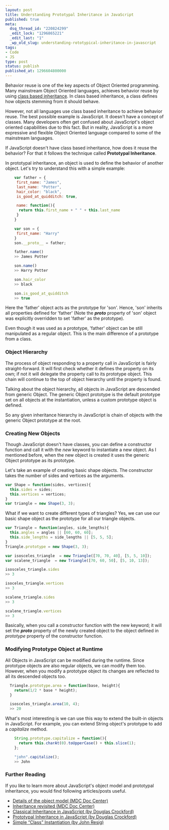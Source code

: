 ```yaml
---
layout: post
title: Understanding Prototypal Inheritance in JavaScript
published: true
meta:
  dsq_thread_id: "220824299"
  _edit_lock: "1296865221"
  _edit_last: "1"
  _wp_old_slug: understanding-rototypical-inheritance-in-javascript
tags:
- Code
- JS
type: post
status: publish
published_at: 1296604800000
---
```

Behavior reuse is one of the key aspects of Object Oriented programming. Many mainstream Object Oriented languages, achieves behavior reuse by using <a href="http://en.wikipedia.org/wiki/Class-based_programming">class based inheritance</a>. In class based inheritance, a class defines how objects stemming from it should behave.

However, not all languages use class based inheritance to achieve behavior reuse. The best possible example is JavaScript. It doesn't have a concept of classes. Many developers often get confused about JavaScript's object oriented capabilities due to this fact. But in reality, JavaScript is a more expressive and flexible Object Oriented language compared to some of the mainstream languages.

If JavaScript doesn't have class based inheritance, how does it reuse the behavior? For that it follows the technique called <strong>Prototypal Inheritance</strong>. 

In prototypal inheritance, an object is used to define the behavior of another object. Let's try to understand this with a simple example:

```javascript
    var father = {
     first_name: "James", 
     last_name: "Potter",
     hair_color: "black",
     is_good_at_quidditch: true,

     name: function(){
      return this.first_name + " " + this.last_name
     }
    }

    var son = {
     first_name: "Harry" 
    }
    son.__proto__ = father;

    father.name()
    >> James Potter

    son.name()
    >> Harry Potter

    son.hair_color
    >> black

    son.is_good_at_quidditch
    >> true
```

Here the 'father' object acts as the prototype for 'son'. Hence, 'son' inherits all properties defined for 'father' (Note the <em>__proto__</em> property of 'son' object was explicitly overridden to set 'father' as the prototype). 

Even though it was used as a prototype, 'father' object can be still manipulated as a regular object. This is the main difference of a prototype from a class.

<h3>Object Hierarchy</h3>

The process of object responding to a property call in JavaScript is fairly straight-forward. It will first check whether it defines the property on its own; if not it will delegate the property call to its prototype object. This chain will continue to the top of object hierarchy until the property is found.

Talking about the object hierarchy, all objects in JavaScript are descended from generic Object. The generic Object prototype is the default prototype set on all objects at the instantiation, unless a custom prototype object is defined. 

So any given inheritance hierarchy in JavaScript is chain of objects with the generic Object prototype at the root. 

<h3>Creating New Objects</h3>

Though JavaScript doesn't have classes, you can define a constructor function and call it with the <em>new</em> keyword to instantiate a new object. As I mentioned before, when the new object is created it uses the generic Object prototype as its prototype. 

Let's take an example of creating basic shape objects. The constructor takes the number of sides and vertices as the arguments.

```javascript
var Shape = function(sides, vertices){
  this.sides = sides; 
  this.vertices = vertices; 
}
var triangle = new Shape(3, 3);
```

What if we want to create different types of triangles? Yes, we can use our basic shape object as the prototype for all our triangle objects.

```javascript
var Triangle = function(angles, side_lengths){
  this.angles = angles || [60, 60, 60]; 
  this.side_lengths = side_lengths || [5, 5, 5]; 
}
Triangle.prototype = new Shape(3, 3);

var isosceles_triangle  = new Triangle([70, 70, 40], [5, 5, 10]);
var scalene_triangle  = new Triangle([70, 60, 50], [5, 10, 13]);

isosceles_triangle.sides
>> 3

isoceles_triangle.vertices
>> 3

scalene_triangle.sides
>> 3

scalene_triangle.vertices
>> 3

```

Basically, when you call a constructor function with the new keyword; it will set the <em>__proto__</em> property of the newly created object to the object defined in <em>prototype</em> property of the constructor function.

<h3>Modifying Prototype Object at Runtime</h3>

All Objects in JavaScript can be modified during the runtime. Since prototype objects are also regular objects, we can modify them too. However, when you modify a prototype object its changes are reflected to all its descended objects too.  

```javascript
  Triangle.prototype.area = function(base, height){
    return(1/2 * base * height);
  }

  isosceles_triangle.area(10, 4); 
  >> 20
```

What's most interesting is we can use this way to extend the built-in objects in JavaScript. For example, you can extend String object's prototype to add a <em>capitalize</em> method.

```javascript
    String.prototype.capitalize = function(){
      return this.charAt(0).toUpperCase() + this.slice(1);
    };

    "john".capitalize();
    >> John
```

<h3>Further Reading</h3>

If you like to learn more about JavaScript's object model and prototypal inheritance, you would find following articles/posts useful.

<ul>
<li><a href="https://developer.mozilla.org/en/JavaScript/Guide/Details_of_the_Object_Model">Details of the object model (MDC Doc Center)</a></li>
<li><a href="https://developer.mozilla.org/en/JavaScript/Guide/Inheritance_Revisited">Inheritance revisited (MDC Doc Center)</a></li>
<li><a href="http://www.crockford.com/javascript/inheritance.html">Classical Inheritance in JavaScript (by Douglas Crockford)</a></li>
<li><a href="http://javascript.crockford.com/prototypal.html">Prototypal Inheritance in JavaScript (by Douglas Crockford)</a></li>
<li><a href="http://ejohn.org/blog/simple-class-instantiation/#postcomment">Simple “Class” Instantiation (by John Resig)</a></li>

